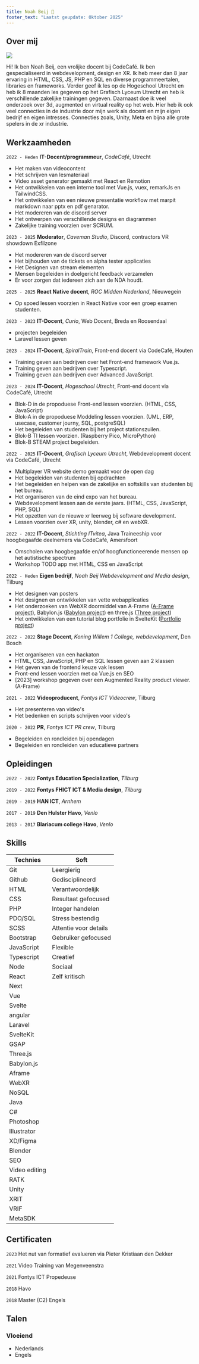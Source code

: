```yaml
---
title: Noah Beij 🐝
footer_text: "Laatst geupdate: Oktober 2025"
---
```


## Over mij

<img class="profile-picture" src="profile.jpg">

Hi! Ik ben Noah Beij, een vrolijke docent bij CodeCafé. Ik ben gespecialiseerd in webdevelopment, design en XR. Ik heb meer dan 8 jaar ervaring in HTML, CSS, JS, PHP en SQL en diverse programmeertalen, libraries en frameworks. Verder geef ik les op de Hogeschool Utrecht en heb ik 8 maanden les gegeven op het Grafisch Lyceum Utrecht en heb ik verschillende zakelijke trainingen gegeven. Daarnaast doe ik veel onderzoek over 3d, augmented en virtual reality op het web. Hier heb ik ook veel connecties in de industrie door mijn werk als docent en mijn eigen bedrijf en eigen intresses. Connecties zoals, Unity, Meta en bijna alle grote spelers in de xr industrie.

## Werkzaamheden

`2022 - Heden`
**IT-Docent/programmeur**, _CodeCafé_, Utrecht

<ul>
    <li> Het maken van videocontent
    <li> Het schrijven van lesmateriaal
    <li> Video asset generator gemaakt met React en Remotion
    <li> Het ontwikkelen van een interne tool met Vue.js, vuex, remarkJs en TailwindCSS.
    <li> Het ontwikkelen van een nieuwe presentatie workflow met marpit markdown naar pptx en pdf genarator.    
    <li> Het modereren van de discord server
    <li> Het ontwerpen van verschillende designs en diagrammen
    <li> Zakelijke training voorzien over SCRUM.
</ul>

`2023 - 2025`
**Moderator**, _Caveman Studio_, Discord, contractors VR showdown Exfilzone

- Het modereren van de discord server
- Het bijhouden van de tickets en alpha tester applicaties
- Het Designen van stream elementen
- Mensen begeleiden in doelgericht feedback verzamelen
- Er voor zorgen dat iedereen zich aan de NDA houdt.

`2025 - 2025`
**React Native docent**, _ROC Midden Nederland_, Nieuwegein
- Op spoed lessen voorzien in React Native voor een groep examen studenten.

`2023 - 2023`
**IT-Docent**, _Curio_, Web Docent, Breda en Roosendaal

- projecten begeleiden
- Laravel lessen geven

`2023 - 2024` 
**IT-Docent**, _SpiralTrain_, Front-end docent via CodeCafé, Houten

-   Training geven aan bedrijven over het Front-end framework Vue.js.
-   Training geven aan bedrijven over Typescript.
-   Training geven aan bedrijven over Advanced JavaScript.

`2023 - 2024`
**IT-Docent**, _Hogeschool Utrecht_, Front-end docent via CodeCafé, Utrecht

<ul>
    <li> Blok-D in de propoduese Front-end lessen voorzien. (HTML, CSS, JavaScript)
    <li> Blok-A in de propoduese Moddeling lessen voorzien. (UML, ERP, usecase, customer journy, SQL, postgreSQL)
    <li> Het begeleiden van studenten bij het project stationszuilen.
    <li> Blok-B TI lessen voorzien. (Raspberry Pico, MicroPython)
    <li> Blok-B STEAM project begeleiden.
</ul>

`2022 - 2025`
**IT-Docent**, _Grafisch Lyceum Utrecht_, Webdevelopment docent via CodeCafé, Utrecht

<ul>
    <li> Multiplayer VR website demo gemaakt voor de open dag
    <li> Het begeleiden van studenten bij opdrachten
    <li> Het begeleiden en helpen van de zakelijke en softskills van studenten bij het bureau.
    <li> Het organiseren van de eind expo van het bureau.
    <li> Webdevelopment lessen aan de eerste jaars. (HTML, CSS, JavaScript, PHP, SQL)
    <li> Het opzetten van de nieuwe xr leerweg bij software development.
    <li> Lessen voorzien over XR, unity, blender, c# en webXR.
</ul>

`2022 - 2022`
**IT-Docent**, _Stichting ITvitea_, Java Traineeship voor hoogbegaafde deelnemers via CodeCafé, Amersfoort

<ul>
    <li> Omscholen van hoogbegaafde en/of hoogfunctioneerende mensen op het autistische spectrum
    <li> Workshop TODO app met HTML, CSS en JavaScript
</ul>

`2022 - Heden`
**Eigen bedrijf**, _Noah Beij Webdevelopment and Media design_, Tilburg

<ul>
    <li> Het designen van posters
    <li> Het designen en ontwikkelen van vette webapplicaties
    <li> Het onderzoeken van WebXR doormiddel van A-Frame (<a href='https://vr.nbeij.nl' target=_blank>A-Frame project</a>), Babylon.js (<a href='https://babylon.nbeij.nl' target=_blank>Babylon project</a>) en three.js (<a href='https://xr.nbeij.nl' target=_blank>Three project</a>)
    <li> Het ontwikkelen van een tutorial blog portfolie in SvelteKit (<a href='https://www.nbeij.nl/blog/category' target=_blank>Portfolio project</a>)
</ul>

`2022 - 2022`
**Stage Docent**, _Koning Willem 1 College, webdevelopment_, Den Bosch

<ul>
    <li> Het organiseren van een hackaton
    <li> HTML, CSS, JavaScript, PHP en SQL lessen geven aan 2 klassen
    <li> Het geven van de frontend keuze vak lessen
    <li> Front-end lessen voorzien met oa Vue.js en SEO
    <li> [2023] workshop gegeven over een Augmented Reality product viewer. (A-Frame)
</ul>

`2021 - 2022`
**Videoproducent**, _Fontys ICT Videocrew_, Tilburg

<ul>
    <li> Het presenteren van video's
    <li> Het bedenken en scripts schrijven voor video's
</ul>

`2020 - 2022`
**PR**, _Fontys ICT PR crew_, Tilburg

<ul>
    <li> Begeleiden en rondleiden bij opendagen
    <li> Begeleiden en rondleiden van educatieve partners
</ul>

## Opleidingen

`2022 - 2022`
**Fontys Education Specialization**, _Tilburg_

`2019 - 2022`
**Fontys FHICT ICT & Media design**, _Tilburg_

`2019 - 2019`
**HAN ICT**, _Arnhem_

`2017 - 2019`
**Den Hulster Havo**, _Venlo_

`2013 - 2017`
**Blariacum college Havo**, _Venlo_

## Skills

| Technies      | Soft                  |
| ------------- | --------------------- |
| Git           | Leergierig            |
| Github        | Gedisciplineerd       |
| HTML          | Verantwoordelijk      |
| CSS           | Resultaat gefocused   |
| PHP           | Integer handelen      |
| PDO/SQL       | Stress bestendig      |
| SCSS          | Attentie voor details |
| Bootstrap     | Gebruiker gefocused   |
| JavaScript    | Flexible              |
| Typescript    | Creatief              |
| Node          | Sociaal               |
| React         | Zelf kritisch         |
| Next          |                       |
| Vue           |                       |
| Svelte  |                       |
| angular       |                       |
| Laravel       |                       |
|  SvelteKit    |                       |
| GSAP          |                       |
| Three.js      |                       |
| Babylon.js    |                       |
| Aframe        |                       |
| WebXR         |                       |
| NoSQL         |                       |
| Java          |                       |
| C#            |                       |
| Photoshop     |                       |
| Illustrator   |                       |
| XD/Figma      |                       |
| Blender       |                       |
| SEO           |                       |
| Video editing |                       |
| RATK          |                       |
| Unity          |                       |
| XRIT          |                       |
| VRIF          |                       |
| MetaSDK          |                       |

## Certificaten

`2023` Het nut van formatief evalueren via Pieter Kristiaan den Dekker

`2021`
Video Training van Megenveenstra

`2021` Fontys ICT Propedeuse

`2018` Havo

`2018` Master (C2) Engels

## Talen

### Vloeiend

- Nederlands
- Engels

<!-- ## References

- Foo Bar: Head of Department, Placeholder Names, Lorem
- John Doe: Associate Professor, Department of Computer Science, Ipsum -->
